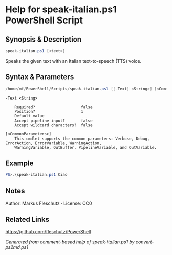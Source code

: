 # Help for speak-italian.ps1 PowerShell Script

## Synopsis & Description
```powershell
speak-italian.ps1 [<text>]
```

Speaks the given text with an Italian text-to-speech (TTS) voice.

## Syntax & Parameters
```powershell
/home/mf/PowerShell/Scripts/speak-italian.ps1 [[-Text] <String>] [<CommonParameters>]
```

```
-Text <String>
    
    Required?                    false
    Position?                    1
    Default value                
    Accept pipeline input?       false
    Accept wildcard characters?  false
```

```
[<CommonParameters>]
    This cmdlet supports the common parameters: Verbose, Debug, ErrorAction, ErrorVariable, WarningAction, 
    WarningVariable, OutBuffer, PipelineVariable, and OutVariable.
```

## Example
```powershell
PS>.\speak-italian.ps1 Ciao
```


## Notes
Author: Markus Fleschutz · License: CC0

## Related Links
https://github.com/fleschutz/PowerShell

*Generated from comment-based help of speak-italian.ps1 by convert-ps2md.ps1*
